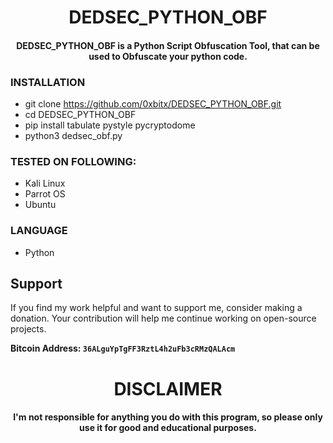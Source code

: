 
<h1 align="center"> DEDSEC_PYTHON_OBF </h1>
<h4 align="center"> DEDSEC_PYTHON_OBF  is a Python Script Obfuscation Tool, that can be used to Obfuscate your python code. </h4>

### INSTALLATION
* git clone https://github.com/0xbitx/DEDSEC_PYTHON_OBF.git
* cd DEDSEC_PYTHON_OBF
* pip install tabulate pystyle pycryptodome
* python3 dedsec_obf.py

### TESTED ON FOLLOWING:
* Kali Linux
* Parrot OS
* Ubuntu

### LANGUAGE 
* Python


## Support

If you find my work helpful and want to support me, consider making a donation. Your contribution will help me continue working on open-source projects.

**Bitcoin Address: `36ALguYpTgFF3RztL4h2uFb3cRMzQALAcm`**

<h1 align="center"> DISCLAIMER </h1>

<h4 align="center">I'm not responsible for anything you do with this program, so please only use it for good and educational purposes. </h4>

